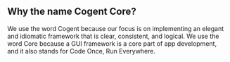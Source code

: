## Why the name Cogent Core?

We use the word Cogent because our focus is on implementing an elegant and idiomatic framework that is clear, consistent, and logical. We use the word Core because a GUI framework is a core part of app development, and it also stands for Code Once, Run Everywhere.
